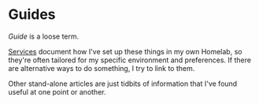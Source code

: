 # Guides

*Guide* is a loose term.

[Services](./services/) document how I've set up these things in my own Homelab, so they're often tailored for my specific environment and preferences. If there are alternative ways to do something, I try to link to them.

Other stand-alone articles are just tidbits of information that I've found useful at one point or another.

